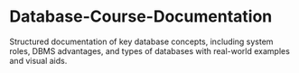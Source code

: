 # Database-Course-Documentation
Structured documentation of key database concepts, including system roles, DBMS advantages, and types of databases with real-world examples and visual aids.
